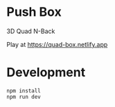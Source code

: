 # Push Box

3D Quad N-Back

Play at https://quad-box.netlify.app

# Development
```
npm install
npm run dev
```
